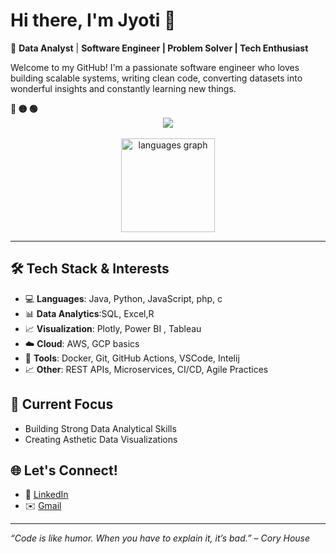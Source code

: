 # Hi there, I'm Jyoti 👋
 
🚀 **Data Analyst** | **Software Engineer | Problem Solver | Tech Enthusiast**

Welcome to my GitHub! I'm a passionate software engineer who loves building scalable systems, writing clean code, converting datasets into wonderful insights and constantly learning new things.

<div align="left">
  <b><pwn>🔴 🟡 🟢</pwn></b>
</div>

<div align="center">
  <img src="https://readme-typing-svg.demolab.com/?lines=$+Hey,+I'm+Herin+Soni+:)&font=Fira%20Code&center=true&width=440&height=45&color=09e611&vCenter=true&pause=10&size=22" />
</div>

<br>

<div align="center">
  
  <img src="https://github-readme-stats.vercel.app/api/top-langs?username=herin7&locale=en&hide_title=false&layout=compact&card_width=320&langs_count=5&theme=dracula&hide_border=false" height="150" alt="languages graph"  />
</div>

---

## 🛠️ Tech Stack & Interests
- 💻 **Languages**: Java, Python, JavaScript, php, c
- 📊 **Data Analytics**:SQL, Excel,R 
- 📈 **Visualization**: Plotly, Power BI , Tableau
- ☁️ **Cloud**: AWS, GCP basics   
- 🔧 **Tools**: Docker, Git, GitHub Actions, VSCode, Intelij  
- 📈 **Other**: REST APIs, Microservices, CI/CD, Agile Practices

## 📌 Current Focus
- Building Strong Data Analytical Skills  
- Creating Asthetic Data Visualizations


## 🌐 Let's Connect!
- 💼 [LinkedIn](www.linkedin.com/in/jyotiranjan-mohanty-b8a655308)  
- ✉️ [Gmail](jyotimohanty289@gmail.com)

---

_“Code is like humor. When you have to explain it, it’s bad.” – Cory House_
